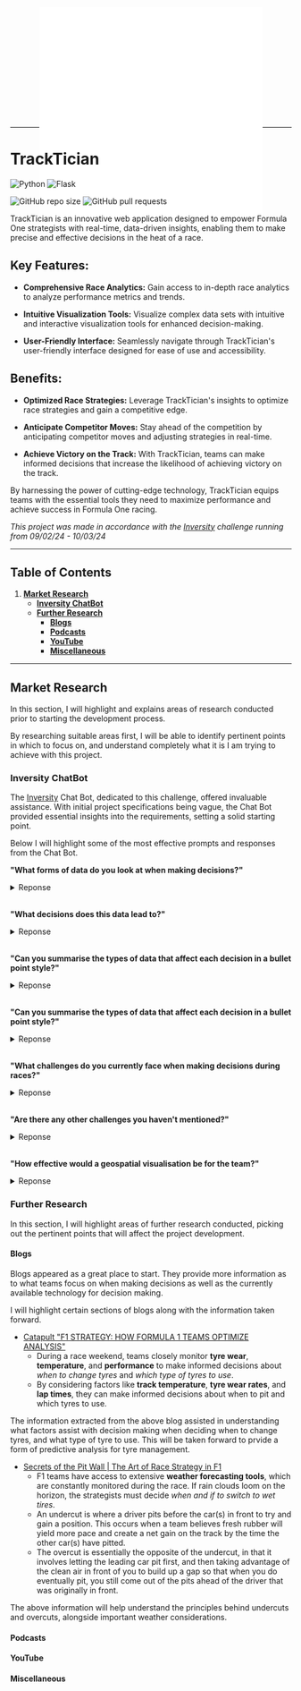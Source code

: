 <div align="center" style="height:200px;">
    <img src="./design/logo-white.png">
</div>

---

# TrackTician

![Python](https://img.shields.io/static/v1?label=Python&message=3.11.2&color=blue&logo=python&logoColor=ffffff)
![Flask](https://img.shields.io/static/v1?label=Flask&message=2.2.0&color=blue&logo=flask&logoColor=ffffff)

![GitHub repo size](https://img.shields.io/github/repo-size/Natte2110/TrackTician?color=orange&logo=github-actions&logoColor=ffffff) ![GitHub pull requests](https://img.shields.io/github/issues-pr/Natte2110/TrackTician?logo=github-actions&logoColor=ffffff)

TrackTician is an innovative web application designed to empower Formula One strategists with real-time, data-driven insights, enabling them to make precise and effective decisions in the heat of a race. 

## Key Features:

- **Comprehensive Race Analytics:** Gain access to in-depth race analytics to analyze performance metrics and trends.

- **Intuitive Visualization Tools:** Visualize complex data sets with intuitive and interactive visualization tools for enhanced decision-making.

- **User-Friendly Interface:** Seamlessly navigate through TrackTician's user-friendly interface designed for ease of use and accessibility.

## Benefits:

- **Optimized Race Strategies:** Leverage TrackTician's insights to optimize race strategies and gain a competitive edge.

- **Anticipate Competitor Moves:** Stay ahead of the competition by anticipating competitor moves and adjusting strategies in real-time.

- **Achieve Victory on the Track:** With TrackTician, teams can make informed decisions that increase the likelihood of achieving victory on the track.

By harnessing the power of cutting-edge technology, TrackTician equips teams with the essential tools they need to maximize performance and achieve success in Formula One racing.

*This project was made in accordance with the [Inversity](https://inversity.co/) challenge running from 09/02/24 - 10/03/24*

---

## Table of Contents

1. [**Market Research**](#market-research)
    - [**Inversity ChatBot**](#inversity-chatbot)
    - [**Further Research**](#further-research)
        - [**Blogs**](#blogs)
        - [**Podcasts**](#podcasts)
        - [**YouTube**](#youtube)
        - [**Miscellaneous**](#miscellaneous)

---

## Market Research

In this section, I will highlight and explains areas of research conducted prior to starting the development process.

By researching suitable areas first, I will be able to identify pertinent points in which to focus on, and understand completely what it is I am trying to achieve with this project.

### Inversity ChatBot

The [Inversity](https://inversity.co/) Chat Bot, dedicated to this challenge, offered invaluable assistance. With initial project specifications being vague, the Chat Bot provided essential insights into the requirements, setting a solid starting point.

Below I will highlight some of the most effective prompts and responses from the Chat Bot.

**"What forms of data do you look at when making decisions?"**

<details>
<summary>Reponse</summary><br>
"We look at a variety of data, including timing data that shows us the sector and lap times of all cars, GPS data for tracking car positions and performance, and simple telemetry data like throttle and brake usage. We also review onboard videos and listen to driver radio communications. All this information helps us understand the car's performance, the condition of the tyres, and what our competitors are doing, which is crucial for making quick and informed race strategy decisions."
</details>

<br>

**"What decisions does this data lead to?"**

<details>
<summary>Reponse</summary><br>
"The data leads to decisions like when to pit for new tyres, which tyre compound to choose, and how to manage the race pace. We also decide whether to be aggressive or conservative with our strategy, when to react to competitors' moves, and how to handle unexpected events like safety cars or changes in weather. The goal is to optimize our race performance and outsmart the competition, aiming for the best possible finish for our drivers."
</details>

<br>

**"Can you summarise the types of data that affect each decision in a bullet point style?"**

<details>
<summary>Reponse</summary><br>
"Sure, I can summarize it in a more conversational way using bullet points:

- Timing data helps us decide on pit stop timing and to understand our relative race pace.
- GPS data is useful for fine-tuning car setup and driving lines, as well as anticipating competitors' moves.
- Telemetry data informs us on tyre wear and whether adjustments to driving style are needed to preserve the car.
- Onboard videos can be reviewed for driver technique and identifying areas of the track where we can gain or lose time.
- Driver radio communications give us insight into the driver's comfort with the car and any immediate issues that need addressing.

Each type of data contributes to the overall strategy and the decisions we make throughout the race."
</details>

<br>

**"Can you summarise the types of data that affect each decision in a bullet point style?"**

<details>
<summary>Reponse</summary><br>
"We're always looking to improve our decision-making process. A few things that could help include:

- Enhanced data analysis tools that can quickly sift through large volumes of data and highlight the most critical information.
- AI-driven predictions that can anticipate race developments, like tyre performance under different conditions.
- Improved visualization of data to make complex information more understandable at a glance.
- Software that can summarize and prioritize radio communications from competitors, giving us strategic insights without the cognitive overload.

These advancements would help us make even faster and more accurate decisions during the high-pressure environment of a race."
</details>

<br>

**"What challenges do you currently face when making decisions during races?"**

<details>
<summary>Reponse</summary><br>
"One of the biggest challenges is the sheer volume of data we receive; it can be overwhelming. We need to identify key information quickly to make informed decisions. Another challenge is dealing with conflicting data from different sources, which can create uncertainty. Additionally, we have to be very agile, responding to changing race conditions and competitor strategies in real-time, which requires both speed and accuracy in our decision-making process."
</details>

<br>

**"Are there any other challenges you haven't mentioned?"**

<details>
<summary>Reponse</summary><br>
"Yes, there are a few more challenges:

- Interpreting the reliability and accuracy of the data, especially when the quality can vary, like with GPS signals on certain tracks.
- Managing communication effectively among the team, ensuring that crucial information is shared without distraction.
- Adapting to unexpected events, such as accidents or safety cars, which can turn the race on its head and require a rapid reassessment of strategy.
- Balancing risk versus reward when considering different strategic options, which can have a significant impact on the race outcome.

These challenges require a combination of experience, intuition, and robust software tools to navigate successfully."
</details>

<br>

**"How effective would a geospatial visualisation be for the team?"**

<details>
<summary>Reponse</summary><br>
"A geospatial visualization could be very effective for our team. It would allow us to see the real-time positions of our cars in relation to others on the track, understand spatial relationships and gaps, and make more informed decisions about overtaking, defending, and pit stop timing. If it's intuitive and quick to interpret, it could be a valuable addition to our strategy toolkit."
</details>

### Further Research

In this section, I will highlight areas of further research conducted, picking out the pertinent points that will affect the project development.

#### Blogs

Blogs appeared as a great place to start. They provide more information as to what teams focus on when making decisions as well as the currently available technology for decision making.

I will highlight certain sections of blogs along with the information taken forward.

- [Catapult "F1 STRATEGY: HOW FORMULA 1 TEAMS OPTIMIZE ANALYSIS"](https://www.catapult.com/blog/formula-1-race-strategy-analysis)
    - During a race weekend, teams closely monitor **tyre wear**, **temperature**, and **performance** to make informed decisions about *when to change tyres* and *which type of tyres to use*.
    - By considering factors like **track temperature**, **tyre wear rates**, and **lap times**, they can make informed decisions about when to pit and which tyres to use.

The information extracted from the above blog assisted in understanding what factors assist with decision making when deciding when to change tyres, and what type of tyre to use. This will be taken forward to prvide a form of predictive analysis for tyre management.

- [Secrets of the Pit Wall | The Art of Race Strategy in F1](https://www.linkedin.com/pulse/secrets-pit-wall-art-race-strategy-f1-anish-garg/)
    - F1 teams have access to extensive **weather forecasting tools**, which are constantly monitored during the race. If rain clouds loom on the horizon, the strategists must decide *when and if to switch to wet tires*.
    - An undercut is where a driver pits before the car(s) in front to try and gain a position. This occurs when a team believes fresh rubber will yield more pace and create a net gain on the track by the time the other car(s) have pitted.
    - The overcut is essentially the opposite of the undercut, in that it involves letting the leading car pit first, and then taking advantage of the clean air in front of you to build up a gap so that when you do eventually pit, you still come out of the pits ahead of the driver that was originally in front.

The above information will help understand the principles behind undercuts and overcuts, alongside important weather considerations.

#### Podcasts

#### YouTube

#### Miscellaneous
